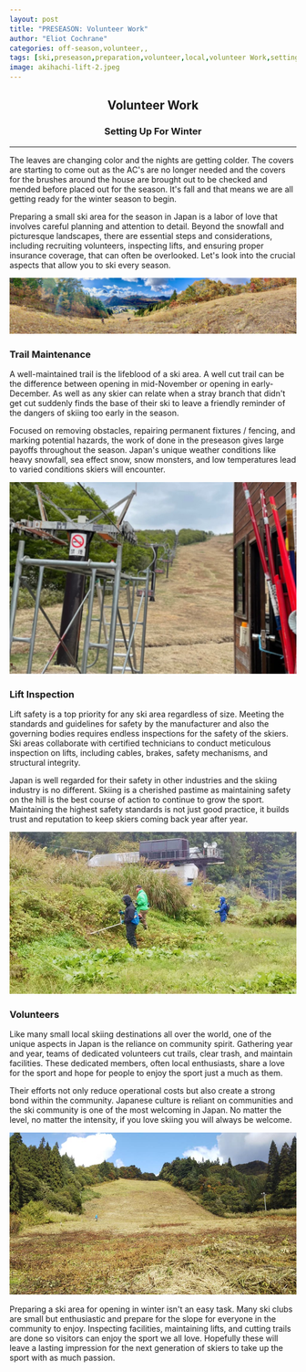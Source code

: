 ```yaml
---
layout: post
title: "PRESEASON: Volunteer Work"
author: "Eliot Cochrane"
categories: off-season,volunteer,,
tags: [ski,preseason,preparation,volunteer,local,volunteer Work,setting up for winter,ski area preparation,trail maintenance,lift inspection,volunteer contributions,community spirit,winter skiing,japanese skiing,ski safety,ski area maintenance,skiing volunteers,winter preparations]
image: akihachi-lift-2.jpeg
---
```


## <center>Volunteer Work</center>
### <center>Setting Up For Winter</center>

***

The leaves are changing color and the nights are getting colder. The covers are starting to come out as the AC's are no longer needed and the covers for the brushes around the house are brought out to be checked and mended before placed out for the season. It's fall and that means we are all getting ready for the winter season to begin.

Preparing a small ski area for the season in Japan is a labor of love that involves careful planning and attention to detail. Beyond the snowfall and picturesque landscapes, there are essential steps and considerations, including recruiting volunteers, inspecting lifts, and ensuring proper insurance coverage, that can often be overlooked. Let's look into the crucial aspects that allow you to ski every season.

![Wide view from mid way up ski hill](/assets/img/yuda-cutting-2.jpeg)

### Trail Maintenance

A well-maintained trail is the lifeblood of a ski area. A well cut trail can be the difference between opening in mid-November or opening in early-December. As well as any skier can relate when a stray branch that didn't get cut suddenly finds the base of their ski to leave a friendly reminder of the dangers of skiing too early in the season.

Focused on removing obstacles, repairing permanent fixtures / fencing, and marking potential hazards, the work of done in the preseason gives large payoffs throughout the season. Japan's unique weather conditions like heavy snowfall, sea effect snow, snow monsters, and low temperatures lead to varied conditions skiers will encounter.

![View looking up a chairlift in the fall](/assets/img/akihachi-lift-1.jpeg)

### Lift Inspection

Lift safety is a top priority for any ski area regardless of size. Meeting the standards and guidelines for safety by the manufacturer and also the governing bodies requires endless inspections for the safety of the skiers. Ski areas collaborate with certified technicians to conduct meticulous inspection on lifts, including cables, brakes, safety mechanisms, and structural integrity. 

Japan is well regarded for their safety in other industries and the skiing industry is no different. Skiing is a cherished pastime as maintaining safety on the hill is the best course of action to continue to grow the sport. Maintaining the highest safety standards is not just good practice, it builds trust and reputation to keep skiers coming back year after year.

![Volunteers clearing grass at base of ski area](/assets/img/yuda-cutting-1.jpeg)

### Volunteers

Like many small local skiing destinations all over the world, one of the unique aspects in Japan is the reliance on community spirit. Gathering year and year, teams of dedicated volunteers cut trails, clear trash, and maintain facilities. These dedicated members, often local enthusiasts, share a love for the sport and hope for people to enjoy the sport just a much as them.

Their efforts not only reduce operational costs but also create a strong bond within the community. Japanese culture is reliant on communities and the ski community is one of the most welcoming in Japan. No matter the level, no matter the intensity, if you love skiing you will always be welcome.

![Result of ski area cutting by hand](/assets/img/yuda-cutting-3.jpg)

Preparing a ski area for opening in winter isn't an easy task. Many ski clubs are small but enthusiastic and prepare for the slope for everyone in the community to enjoy. Inspecting facilities, maintaining lifts, and cutting trails are done so visitors can enjoy the sport we all love. Hopefully these will leave a lasting impression for the next generation of skiers to take up the sport with as much passion.